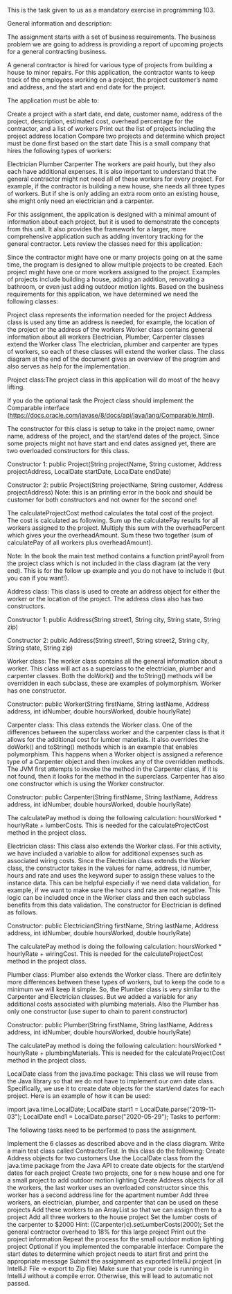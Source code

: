 This is the task given to us as a mandatory exercise in programming 103.

General information and description:

The assignment starts with a set of business requirements. The business problem we are going to address is providing a report of upcoming projects for a general contracting business.

A general contractor is hired for various type of projects from building a house to minor repairs. For this application, the contractor wants to keep track of the employees working on a project, the project customer’s name and address, and the start and end date for the project.

The application must be able to:

Create a project with a start date, end date, customer name, address of the project, description, estimated cost, overhead percentage for the contractor, and a list of workers
Print out the list of projects including the project address location
Compare two projects and determine which project must be done first based on the start date 
This is a small company that hires the following types of workers:

Electrician
Plumber
Carpenter
The workers are paid hourly, but they also each have additional expenses. It is also important to understand that the general contractor might not need all of these workers for every project. For example, if the contractor is building a new house, she needs all three types of workers. But if she is only adding an extra room onto an existing house, she might only need an electrician and a carpenter.

For this assignment, the application is designed with a minimal amount of information about each project, but it is used to demonstrate the concepts from this unit. It also provides the framework for a larger, more comprehensive application such as adding inventory tracking for the general contractor. Lets review the classes need for this application:

Since the contractor might have one or many projects going on at the same time, the program is designed to allow multiple projects to be created. Each project might have one or more workers assigned to the project. Examples of projects include building a house, adding an addition, renovating a bathroom, or even just adding outdoor motion lights. Based on the business requirements for this application, we have determined we need the following classes:

Project class represents the information needed for the project
Address class is used any time an address is needed, for example, the location of the project or the address of the workers
Worker class contains general information about all workers
Electrician, Plumber, Carpenter classes extend the Worker class
The electrician, plumber and carpenter are types of workers, so each of these classes will extend the worker class. The class diagram at the end of the document gives an overview of the program and also serves as help for the implementation. 

Project class:The project class in this application will do most of the heavy lifting.

If you do the optional task the Project class should implement the Comparable interface (https://docs.oracle.com/javase/8/docs/api/java/lang/Comparable.html).

The constructor for this class is setup to take in the project name, owner name, address of the project, and the start/end dates of the project. Since some projects might not have start and end dates assigned yet, there are two overloaded constructors for this class.

Constructor 1: public Project(String projectName, String customer, Address projectAddress, LocalDate startDate, LocalDate endDate)

Constructor 2: public Project(String projectName, String customer, Address projectAddress) Note: this is an printing error in the book and should be customer for both constructors and not owner for the second one!

The calculateProjectCost method calculates the total cost of the project. The cost is calculated as following. Sum up the calculatePay results for all workers assigned to the project. Multiply this sum with the overheadPercent which gives your the overheadAmount. Sum these two together (sum of calculatePay of all workers plus overheadAmount).

Note: In the book the main test method contains a function printPayroll from the project class which is not included in the class diagram (at the very end). This is for the follow up example and you do not have to include it (but you can if you want!).

Address class: This class is used to create an address object for either the worker or the location of the project. The address class also has two constructors.

Constructor 1: public Address(String street1, String city, String state, String zip)

Constructor 2: public Address(String street1, String street2, String city, String state, String zip)

Worker class:  The worker class contains all the general information about a worker. This class will act as a superclass to the electrician, plumber and carpenter classes. Both the doWork() and the toString() methods will be overridden in each subclass, these are examples of polymorphism. Worker has one constructor.

Constructor: public Worker(String firstName, String lastName, Address address, int idNumber, double hoursWorked, double hourlyRate)

Carpenter class: This class extends the Worker class. One of the differences between the superclass worker and the carpenter class is that it allows for the additional cost for lumber materials. It also overrides the doWork() and toString() methods which is an example that enables polymorphism. This happens when a Worker object is assigned a reference type of a Carpenter object and then invokes any of the overridden methods. The JVM first attempts to invoke the method in the Carpenter class, if it is not found, then it looks for the method in the superclass. Carpenter has also one constructor which is using the Worker constructor.

Constructor: public Carpenter(String firstName, String lastName, Address address, int idNumber, double hoursWorked, double hourlyRate)

The calculatePay method is doing the following calculation: hoursWorked * hourlyRate + lumberCosts. This is needed for the calculateProjectCost method in the project class.

Electrician class: This class also extends the Worker class. For this activity, we have included a variable to allow for additional expenses such as associated wiring costs. Since the Electrician class extends the Worker class, the constructor takes in the values for name, address, id number, hours and rate and uses the keyword super to assign these values to the instance data. This can be helpful especially if we need data validation, for example, if we want to make sure the hours and rate are not negative. This logic can be included once in the Worker class and then each subclass benefits from this data validation. The constructor for Electrician is defined as follows.

Constructor: public Electrician(String firstName, String lastName, Address address, int idNumber, double hoursWorked, double hourlyRate) 

The calculatePay method is doing the following calculation: hoursWorked * hourlyRate + wiringCost. This is needed for the calculateProjectCost method in the project class.

Plumber class: Plumber also extends the Worker class. There are definitely more differences between these types of workers, but to keep the code to a minimum we will keep it simple. So, the Plumber class is very similar to the Carpenter and Electrician classes. But we added a variable for any additional costs associated with plumbing materials. Also the Plumber has only one constructor (use super to chain to parent constructor)

Constructor: public Plumber(String firstName, String lastName, Address address, int idNumber, double hoursWorked, double hourlyRate)

The calculatePay method is doing the following calculation: hoursWorked * hourlyRate + plumbingMaterials. This is needed for the calculateProjectCost method in the project class.

LocalDate class from the java.time package: This class we will reuse from the Java library so that we do not have to implement our own date class. Specifically, we use it to create date objects for the start/end dates for each project. Here is an example of how it can be used:

import java.time.LocalDate;
LocalDate start1 = LocalDate.parse("2019-11-03"); 
LocalDate end1 = LocalDate.parse("2020-05-29");
Tasks to perform:

The following tasks need to be performed to pass the assignment.

Implement the 6 classes as described above and in the class diagram.
Write a main test class called ContractorTest. In this class do the following:
Create Address objects for two customers
Use the LocalDate class from the java.time package from the Java API to create date objects for the start/end dates for each project
Create two projects, one for a new house and one for a small project to add outdoor motion lighting
Create Address objects for all the workers, the last worker uses an overloaded constructor since this worker has a second address line for the apartment number
Add three workers, an electrician, plumber, and carpenter that can be used on these projects
Add these workers to an ArrayList so that we can assign them to a project
Add all three workers to the house project
Set the lumber costs of the carpenter to $2000 Hint: ((Carpenter)c).setLumberCosts(2000);
Set the general contractor overhead to 18% for this large project
Print out the project information
Repeat the process for the small outdoor motion lighting project
Optional if you implemented the comparable interface: Compare the start dates to determine which project needs to start first and print the appropriate message
Submit the assignment as exported IntelliJ project (in IntelliJ: File -> export to Zip file)
Make sure that your code is running in IntelliJ without a compile error. Otherwise, this will lead to automatic not passed.
